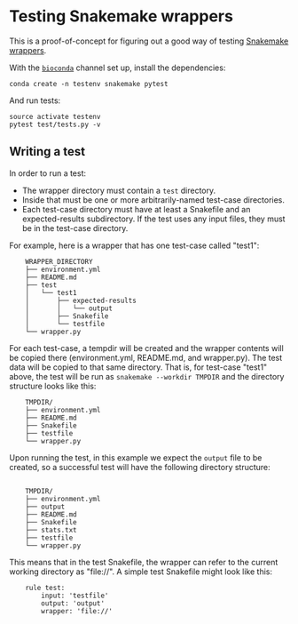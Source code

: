 # Testing Snakemake wrappers

This is a proof-of-concept for figuring out a good way of testing [Snakemake
wrappers](https://bitbucket.org/snakemake/snakemake-wrappers).

With the [`bioconda`](https://bioconda.github.io/) channel set up, install
the dependencies:

```
conda create -n testenv snakemake pytest
```

And run tests:

```
source activate testenv
pytest test/tests.py -v
```

## Writing a test

In order to run a test:

- The wrapper directory must contain a `test` directory.
- Inside that must be one or more arbitrarily-named test-case directories.
- Each test-case directory must have at least a Snakefile and an
expected-results subdirectory. If the test uses any input files, they must be
in the test-case directory.

For example, here is a wrapper that has one test-case called "test1":

```
	WRAPPER_DIRECTORY
	├── environment.yml
	├── README.md
	├── test
	│   └── test1
	│       ├── expected-results
	│       │   └── output
	│       ├── Snakefile
	│       └── testfile
	└── wrapper.py
```
For each test-case, a tempdir will be created and the wrapper contents will
be copied there (environment.yml, README.md, and wrapper.py). The test data
will be copied to that same directory. That is, for test-case "test1"
above, the test will be run as `snakemake --workdir TMPDIR` and the
directory structure looks like this:
```
	TMPDIR/
	├── environment.yml
	├── README.md
	├── Snakefile
	├── testfile
	└── wrapper.py
```
Upon running the test, in this example we expect the `output` file to be
created, so a successful test will have the following directory structure:
```

	TMPDIR/
	├── environment.yml
	├── output
	├── README.md
	├── Snakefile
	├── stats.txt
	├── testfile
	└── wrapper.py
```

This means that in the test Snakefile, the wrapper can refer to the current
working directory as "file://". A simple test Snakefile might look like
this:

```
	rule test:
		input: 'testfile'
		output: 'output'
		wrapper: 'file://'
```
